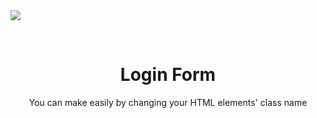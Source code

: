 <img src="http://nandakyawwin.ml/wp-content/uploads/2019/08/Screenshot-11.png"/>
<p align="center">
	<a href="" title="">
	</a>
</p>
<br>
<p align="center">
	<h1 align="center">Login Form</h1>
</p>
<p align="center">You can make easily by changing your HTML elements' class name</p>


</p>

<p align="center">
	<a href="https://sites.google.com/s/1zUVZCB54G6bIIXxCOpP_jvt3aeFX66hb/p/1ty_jAOCFS3rsMJWFd-yCkOJRUl9vnWwN/edit">
	</a>
</p>

<br>

<br>
